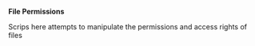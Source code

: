 **File Permissions**

Scrips here attempts to manipulate the permissions and access rights of files
